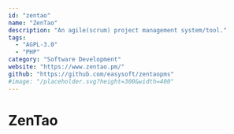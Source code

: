 ```yaml
---
id: "zentao"
name: "ZenTao"
description: "An agile(scrum) project management system/tool."
tags:
  - "AGPL-3.0"
  - "PHP"
category: "Software Development"
website: "https://www.zentao.pm/"
github: "https://github.com/easysoft/zentaopms"
#image: "/placeholder.svg?height=300&width=400"
---
```


# ZenTao

